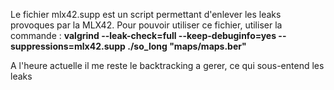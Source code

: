 Le fichier mlx42.supp est un script permettant d'enlever les leaks provoques par la MLX42.
Pour pouvoir utiliser ce fichier, utiliser la commande :
**valgrind --leak-check=full --keep-debuginfo=yes --suppressions=mlx42.supp ./so_long "maps/maps.ber"**

A l'heure actuelle il me reste le backtracking a gerer, ce qui sous-entend les leaks
